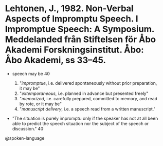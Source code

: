 # Lehtonen, J., 1982. Non-Verbal Aspects of Impromptu Speech. I Impromptue Speech: A Symposium. Meddelanded från Stiftelsen för Åbo Akademi Forskningsinstitut. Åbo: Åbo Akademi, ss 33–45. 

- speech may be 40
    1. "*impromptue*, i.e. delivered spontaneously without prior preparation, it may be"   
    2. "*extemporaneous*, i.e. planned in advance but presented freely"   
    3. "*memorized*, i.e. carefully prepared, committed to memory, and read by rote, or it may be"  
    4. "*manuscript delivery*, i.e. a speech read from a written manuscript."

- "The situation is purely impromptu only if the speaker has not at all been able to predict the speech situation nor the subject of the speech or discussion." 40

@spoken-language

